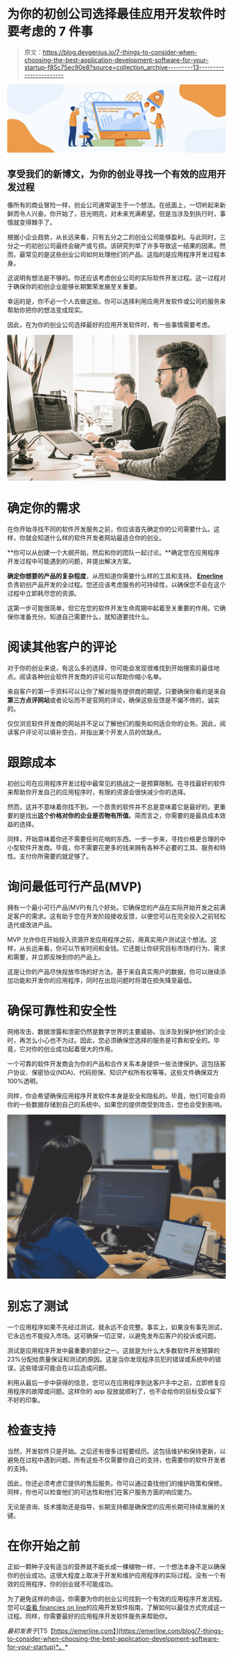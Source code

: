 # 为你的初创公司选择最佳应用开发软件时要考虑的 7 件事

> 原文：<https://blog.devgenius.io/7-things-to-consider-when-choosing-the-best-application-development-software-for-your-startup-f85c75ec90e8?source=collection_archive---------13----------------------->

![](img/a36907aa593433d6a3ba341724758b2f.png)

## 享受我们的新博文，为你的创业寻找一个有效的应用开发过程

像所有的商业冒险一样，创业公司通常诞生于一个想法。在纸面上，一切听起来新鲜而令人兴奋。你开始了，目光明亮，对未来充满希望。但是当涉及到执行时，事情就变得棘手了。

根据小企业趋势，从长远来看，只有五分之二的创业公司能够盈利。与此同时，三分之一的初创公司最终会破产或亏损。该研究列举了许多导致这一结果的因素。然而，最常见的是这些创业公司如何处理他们的产品。这指的是应用程序开发过程本身。

这说明有想法是不够的。你还应该考虑创业公司的实际软件开发过程。这一过程对于确保你的初创企业能够长期繁荣发展至关重要。

幸运的是，你不必一个人去做这些。你可以选择利用应用开发软件或公司的服务来帮助你把你的想法变成现实。

因此，在为你的创业公司选择最好的应用开发软件时，有一些事情需要考虑。

![](img/64d4998772a1f176498649682325e371.png)

# 确定你的需求

在你开始寻找不同的软件开发服务之前，你应该首先确定你的公司需要什么。这样，你就会知道什么样的软件开发者网站最适合你的创业。

**你可以从创建一个大纲开始，然后和你的团队一起讨论。**确定您在应用程序开发过程中可能遇到的问题，并提出解决方案。

**确定你想要的产品的复杂程度**，从而知道你需要什么样的工具和支持。 [**Emerline**](https://emerline.com/) 负责初创产品开发的全过程。您还应该考虑服务的可持续性，以确保您不会在这个过程中立即耗尽您的资源。

这第一步可能很简单，但它在您的软件开发生命周期中起着至关重要的作用。它确保你准备充分。知道自己需要什么，就知道要找什么。

# 阅读其他客户的评论

对于你的创业来说，有这么多的选择，你可能会发现很难找到开始搜索的最佳地点。阅读各种创业软件开发商的评论可以帮助你缩小名单。

来自客户的第一手资料可以让你了解对服务提供商的期望。只要确保你看的是来自**第三方点评网站**或者论坛而不是官网的评论，确保这些反馈是不偏不倚的，诚实的。

仅仅浏览软件开发商的网站并不足以了解他们的服务如何适合你的业务。因此，阅读客户评论可以填补空白，并指出某个开发人员的优缺点。

# 跟踪成本

初创公司在应用程序开发过程中最常见的挑战之一是预算限制。在寻找最好的软件来帮助你开发自己的应用程序时，有限的资源会很快减少你的选择。

然而，这并不意味着你找不到。一个昂贵的软件并不总是意味着它是最好的。更重要的是找出**这个价格对你的企业是否物有所值**。简而言之，你需要的是最具成本效益的选择。

同样，开始意味着你还不需要任何花哨的东西。一步一步来，寻找价格更合理的中小型软件开发商。毕竟，你不需要花更多的钱来拥有各种不必要的工具、服务和特性。支付你所需要的就足够了。

# 询问最低可行产品(MVP)

拥有一个最小可行产品(MVP)有几个好处。它确保您的产品在实际开始开发之前满足客户的需求。这有助于您在开发阶段接收反馈，以便您可以在完全投入之前轻松迭代或改进产品。

MVP 允许你在开始投入资源开发应用程序之前，用真实用户测试这个想法。这样，从长远来看，你可以节省时间和金钱。它还能让你研究目标市场的行为、需求和需要，并立即反映到你的产品上。

这是让你的产品尽快投放市场的好方法。基于来自真实用户的数据，你可以继续添加功能和开发你的应用程序，同时在出现问题时将潜在损失降至最低。

# 确保可靠性和安全性

网络攻击、数据泄露和泄密仍然是数字世界的主要威胁。当涉及到保护他们的企业时，再怎么小心也不为过。因此，您必须确保您选择的服务是可靠和安全的。毕竟，它对你的创业成功起着很大的作用。

一个可靠的软件开发商会为你的产品和合作关系本身提供一些法律保护。这包括客户协议、保密协议(NDA)、代码担保、知识产权所有权等等。这些文件确保双方 100%透明。

同样，你会希望确保应用程序开发软件本身是安全和隐私的。毕竟，他们可能会将你的一些数据存储到自己的系统中。如果您的提供商受到攻击，您也会受到影响。

![](img/b9b739f9d71b9264258e6f6e922b03ea.png)

# 别忘了测试

一个应用程序如果不先经过测试，就永远不会完整。事实上，如果没有事先测试，它永远也不能投入市场。这可确保一切正常，以避免发布后客户的投诉或问题。

测试是应用程序开发中最重要的部分之一。这就是为什么大多数软件开发预算的 23%分配给质量保证和测试的原因。这是当你发现程序员犯的错误或系统中的错误，这些错误可能会在以后造成问题。

利用从最后一步中获得的信息，您可以在应用程序到达客户手中之前，立即修复应用程序的故障或问题。这样你的 app 投放就顺利了，也不会给你的目标受众留下不好的印象。

# 检查支持

当然，开发软件只是开始。之后还有很多过程要经历。这包括维护和保持更新，以避免在过程中遇到问题。所有这些不仅需要你自己的支持，也需要你的软件开发者的支持。

因此，你还必须考虑它提供的售后服务。你可以通过查找他们的维护政策和保修。同样，你也可以检查他们的可达性和他们在客户服务方面的响应能力。

无论是咨询、技术援助还是指导，长期支持都是确保您的应用长期可持续发展的关键。

# 在你开始之前

正如一颗种子没有适当的营养就不能长成一棵植物一样，一个想法本身不足以确保你的创业成功。这很大程度上取决于开发和维护应用程序的实际过程。没有一个有效的应用程序，你的创业就不可能成功。

为了避免这样的命运，你需要为你的创业公司找到一个有效的应用程序开发流程。您可以[查看 financies on line](https://financesonline.com/application-development/)的应用开发软件指南，了解如何以最佳方式完成这一过程。同样，你需要最好的应用程序开发软件服务来帮助你。

*最初发表于*[T5【https://emerline.com】](https://emerline.com/blog/7-things-to-consider-when-choosing-the-best-application-development-software-for-your-startup)*。*
